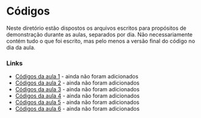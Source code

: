 # Códigos

Neste diretório estão dispostos os arquivos escritos para propósitos de demonstração durante as aulas, separados por dia. Não necessariamente contém tudo o que foi escrito, mas pelo menos a versão final do código no dia da aula.

### Links
- [Códigos da aula 1](./aula1) - ainda não foram adicionados
- [Códigos da aula 2](./aula2) - ainda não foram adicionados
- [Códigos da aula 3](./aula3) - ainda não foram adicionados
- [Códigos da aula 4](./aula4) - ainda não foram adicionados
- [Códigos da aula 5](./aula5) - ainda não foram adicionados
- [Códigos da aula 6](./aula6) - ainda não foram adicionados

